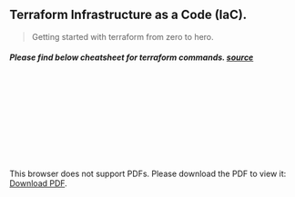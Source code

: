 ## Terraform Infrastructure as a Code (IaC).

> Getting started with terraform from zero to hero.

##### Please find below cheatsheet for terraform commands. [source](https://acloudguru.com/)

<object data="./terraform-cheatsheet.pdf" type="application/pdf" width="700px" height="700px">
    <embed src="./terraform-cheatsheet.pdf">
        <p>This browser does not support PDFs. Please download the PDF to view it: <a href="https://github.com/dhananjay5544/Terraform-from-zero-to-hero/blob/master/terraform-cheatsheet.pdf">Download PDF</a>.</p>
    </embed>
</object>
